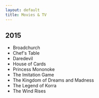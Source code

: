 ```yaml
---
layout: default
title: Movies & TV
---
```


## 2015

* Broadchurch
* Chef's Table
* Daredevil
* House of Cards
* Princess Mononoke
* The Imitation Game
* The Kingdom of Dreams and Madness
* The Legend of Korra
* The Wind Rises
